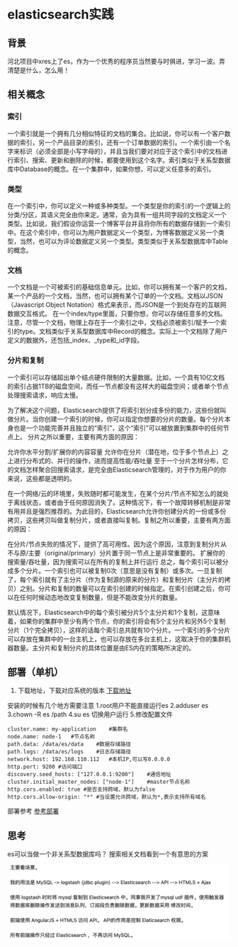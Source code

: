 # elasticsearch实践
## 背景
河北项目中xres上了es，作为一个优秀的程序员当然要与时俱进，学习一波。弄清楚是什么，怎么用！

## 相关概念
### 索引  

一个索引就是一个拥有几分相似特征的文档的集合。比如说，你可以有一个客户数据的索引，另一个产品目录的索引，还有一个订单数据的索引。一个索引由一个名字来标识（必须全部是小写字母的），并且当我们要对对应于这个索引中的文档进行索引、搜索、更新和删除的时候，都要使用到这个名字。索引类似于关系型数据库中Database的概念。在一个集群中，如果你想，可以定义任意多的索引。


### 类型
在一个索引中，你可以定义一种或多种类型。一个类型是你的索引的一个逻辑上的分类/分区，其语义完全由你来定。通常，会为具有一组共同字段的文档定义一个类型。比如说，我们假设你运营一个博客平台并且将你所有的数据存储到一个索引中。在这个索引中，你可以为用户数据定义一个类型，为博客数据定义另一个类型，当然，也可以为评论数据定义另一个类型。类型类似于关系型数据库中Table的概念。

### 文档
一个文档是一个可被索引的基础信息单元。比如，你可以拥有某一个客户的文档，某一个产品的一个文档，当然，也可以拥有某个订单的一个文档。文档以JSON（Javascript Object Notation）格式来表示，而JSON是一个到处存在的互联网数据交互格式。 
在一个index/type里面，只要你想，你可以存储任意多的文档。注意，尽管一个文档，物理上存在于一个索引之中，文档必须被索引/赋予一个索引的type。文档类似于关系型数据库中Record的概念。实际上一个文档除了用户定义的数据外，还包括_index、_type和_id字段。

### 分片和复制
一个索引可以存储超出单个结点硬件限制的大量数据。比如，一个具有10亿文档的索引占据1TB的磁盘空间，而任一节点都没有这样大的磁盘空间；或者单个节点处理搜索请求，响应太慢。

为了解决这个问题，Elasticsearch提供了将索引划分成多份的能力，这些份就叫做分片。当你创建一个索引的时候，你可以指定你想要的分片的数量。每个分片本身也是一个功能完善并且独立的“索引”，这个“索引”可以被放置到集群中的任何节点上。 
分片之所以重要，主要有两方面的原因：

允许你水平分割/扩展你的内容容量
允许你在分片（潜在地，位于多个节点上）之上进行分布式的、并行的操作，进而提高性能/吞吐量
至于一个分片怎样分布，它的文档怎样聚合回搜索请求，是完全由Elasticsearch管理的，对于作为用户的你来说，这些都是透明的。

在一个网络/云的环境里，失败随时都可能发生，在某个分片/节点不知怎么的就处于离线状态，或者由于任何原因消失了。这种情况下，有一个故障转移机制是非常有用并且是强烈推荐的。为此目的，Elasticsearch允许你创建分片的一份或多份拷贝，这些拷贝叫做复制分片，或者直接叫复制。复制之所以重要，主要有两方面的原因：

在分片/节点失败的情况下，提供了高可用性。因为这个原因，注意到复制分片从不与原/主要（original/primary）分片置于同一节点上是非常重要的。
扩展你的搜索量/吞吐量，因为搜索可以在所有的复制上并行运行
总之，每个索引可以被分成多个分片。一个索引也可以被复制0次（意思是没有复制）或多次。一旦复制了，每个索引就有了主分片（作为复制源的原来的分片）和复制分片（主分片的拷贝）之别。分片和复制的数量可以在索引创建的时候指定。在索引创建之后，你可以在任何时候动态地改变复制数量，但是不能改变分片的数量。

默认情况下，Elasticsearch中的每个索引被分片5个主分片和1个复制，这意味着，如果你的集群中至少有两个节点，你的索引将会有5个主分片和另外5个复制分片（1个完全拷贝），这样的话每个索引总共就有10个分片。一个索引的多个分片可以存放在集群中的一台主机上，也可以存放在多台主机上，这取决于你的集群机器数量。主分片和复制分片的具体位置是由ES内在的策略所决定的。

## 部署（单机）
1. 下载地址，下载对应系统的版本 [下载地址](https://www.elastic.co/cn/downloads/elasticsearch)

安装的时候有几个地方需要注意
1.root用户不能直接运行es
2.adduser es
3.chown -R es /path
4.su es 切换用户运行
5.修改配置文件

```
cluster.name: my-application	#集群名
node.name: node-1	#节点名称
path.data: /data/es/data	#数据存储路径
path.logs: /data/es/logs	#日志存储路径
network.host: 192.168.110.112	#本机IP,可以写0.0.0.0
http.port: 9200	#访问端口
discovery.seed_hosts: ["127.0.0.1:9200"]	#通信地址
cluster.initial_master_nodes: ["node-1"]	#master节点名称
http.cors.enabled: true #是否支持跨域，默认为false
http.cors.allow-origin: "*"	#当设置允许跨域，默认为*,表示支持所有域名

```

部署参考
[参考部署](https://blog.csdn.net/qq_39680564/article/details/94399977)

## 思考
es可以当做一个非关系型数据库吗？
搜索相关文档看到一个有意思的方案

![](_v_images/20211004111817005_442184988.png)
